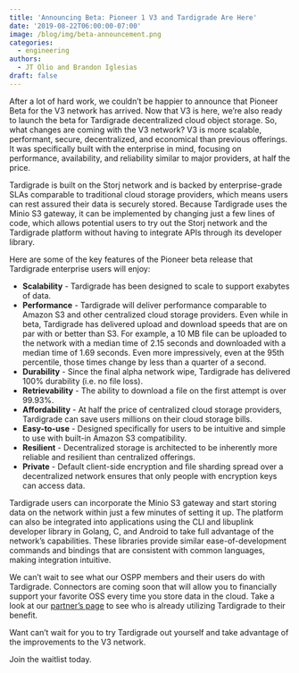 ```yaml
---
title: 'Announcing Beta: Pioneer 1 V3 and Tardigrade Are Here'
date: '2019-08-22T06:00:00-07:00'
image: /blog/img/beta-announcement.png
categories:
  - engineering
authors:
  - JT Olio and Brandon Iglesias
draft: false
---
```

After a lot of hard work, we couldn’t be happier to announce that Pioneer Beta for the V3 network has arrived. Now that V3 is here, we’re also ready to launch the beta for Tardigrade decentralized cloud object storage. So, what changes are coming with the V3 network? V3 is more scalable, performant, secure, decentralized, and economical than previous offerings. It was specifically built with the enterprise in mind, focusing on performance, availability, and reliability similar to major providers, at half the price.

Tardigrade is built on the Storj network and is backed by enterprise-grade SLAs comparable to traditional cloud storage providers, which means users can rest assured their data is securely stored. Because Tardigrade uses the Minio S3 gateway, it can be implemented by changing just a few lines of code, which allows potential users to try out the Storj network and the Tardigrade platform without having to integrate APIs through its developer library. 

Here are some of the key features of the Pioneer beta release that Tardigrade enterprise users will enjoy: 

* **Scalability** - Tardigrade has been designed to scale to support exabytes of data. 
* **Performance** - Tardigrade will deliver performance comparable to Amazon S3 and other centralized cloud storage providers. Even while in beta, Tardigrade has delivered upload and download speeds that are on par with or better than S3. For example, a 10 MB file can be uploaded to the network with a median time of 2.15 seconds and downloaded with a median time of 1.69 seconds. Even more impressively, even at the 95th percentile, those times change by less than a quarter of a second. 
* **Durability** - Since the final alpha network wipe, Tardigrade has delivered 100% durability (i.e. no file loss). 
* **Retrievability** - The ability to download a file on the first attempt is over 99.93%. 
* **Affordability** - At half the price of centralized cloud storage providers, Tardigrade can save users millions on their cloud storage bills.  
* **Easy-to-use** - Designed specifically for users to be intuitive and simple to use with built-in Amazon S3 compatibility.  
* **Resilient** - Decentralized storage is architected to be inherently more reliable and resilient than centralized offerings. 
* **Private** - Default client-side encryption and file sharding spread over a decentralized network ensures that only people with encryption keys can access data.   

Tardigrade users can incorporate the Minio S3 gateway and start storing data on the network within just a few minutes of setting it up. The platform can also be integrated into applications using the CLI and libuplink developer library in Golang, C, and Android to take full advantage of the network’s capabilities. These libraries provide similar ease-of-development commands and bindings that are consistent with common languages, making integration intuitive. 

We can’t wait to see what our OSPP members and their users do with Tardigrade. Connectors are coming soon that will allow you to financially support your favorite OSS every time you store data in the cloud. Take a look at our [partner’s page](https://tardigrade.io/partner/) to see who is already utilizing Tardigrade to their benefit.

Want can’t wait for you to try Tardigrade out yourself and take advantage of the improvements to the V3 network.

Join the waitlist today.
